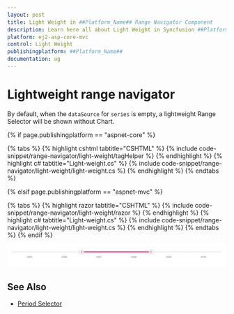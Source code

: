 ```yaml
---
layout: post
title: Light Weight in ##Platform_Name## Range Navigator Component
description: Learn here all about Light Weight in Syncfusion ##Platform_Name## Range Navigator component of Syncfusion Essential JS 2 and more.
platform: ej2-asp-core-mvc
control: Light Weight
publishingplatform: ##Platform_Name##
documentation: ug
---
```



# Lightweight range navigator

By default, when the `dataSource` for `series` is empty, a lightweight Range Selector will be shown without Chart.

{% if page.publishingplatform == "aspnet-core" %}

{% tabs %}
{% highlight cshtml tabtitle="CSHTML" %}
{% include code-snippet/range-navigator/light-weight/tagHelper %}
{% endhighlight %}
{% highlight c# tabtitle="Light-weight.cs" %}
{% include code-snippet/range-navigator/light-weight/light-weight.cs %}
{% endhighlight %}
{% endtabs %}

{% elsif page.publishingplatform == "aspnet-mvc" %}

{% tabs %}
{% highlight razor tabtitle="CSHTML" %}
{% include code-snippet/range-navigator/light-weight/razor %}
{% endhighlight %}
{% highlight c# tabtitle="Light-weight.cs" %}
{% include code-snippet/range-navigator/light-weight/light-weight.cs %}
{% endhighlight %}
{% endtabs %}
{% endif %}



![Lightweight Range Selector](images/light-weight.png)

## See Also

* [Period Selector](./period-selector/)